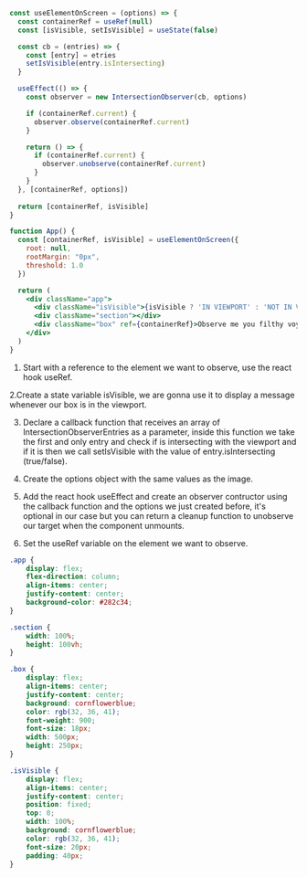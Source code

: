 ```jsx
const useElementOnScreen = (options) => {
  const containerRef = useRef(null)
  const [isVisible, setIsVisible] = useState(false)

  const cb = (entries) => {
    const [entry] = etries
    setIsVisible(entry.isIntersecting)
  }

  useEffect(() => {
    const observer = new IntersectionObserver(cb, options)

    if (containerRef.current) {
      observer.observe(containerRef.current)
    }

    return () => {
      if (containerRef.current) {
        observer.unobserve(containerRef.current)
      }
    }
  }, [containerRef, options])
  
  return [containerRef, isVisible]
}

function App() {
  const [containerRef, isVisible] = useElementOnScreen({
    root: null,
    rootMargin: "0px",
    threshold: 1.0
  })

  return (
    <div className="app">
      <div className="isVisible">{isVisible ? 'IN VIEWPORT' : 'NOT IN VIEWPORT'}</div>
      <div className="section"></div>
      <div className="box" ref={containerRef}>Observe me you filthy voyeur :S</div>
    </div>
  )
}
```

1. Start with a reference to the element we want to observe, use the react hook useRef.

2.Create a state variable isVisible, we are gonna use it to display a message whenever our box is in the viewport.

3. Declare a callback function that receives an array of IntersectionObserverEntries as a parameter, inside this
   function we take the first and only entry and check if is intersecting with the viewport and if it is then we call
   setIsVisible with the value of entry.isIntersecting (true/false).

4. Create the options object with the same values as the image.

5. Add the react hook useEffect and create an observer contructor using the callback function and the options we just
   created before, it's optional in our case but you can return a cleanup function to unobserve our target when the
   component unmounts.

6. Set the useRef variable on the element we want to observe.

```css
.app {
    display: flex;
    flex-direction: column;
    align-items: center;
    justify-content: center;
    background-color: #282c34;
}

.section {
    width: 100%;
    height: 100vh;
}

.box {
    display: flex;
    align-items: center;
    justify-content: center;
    background: cornflowerblue;
    color: rgb(32, 36, 41);
    font-weight: 900;
    font-size: 18px;
    width: 500px;
    height: 250px;
}

.isVisible {
    display: flex;
    align-items: center;
    justify-content: center;
    position: fixed;
    top: 0;
    width: 100%;
    background: cornflowerblue;
    color: rgb(32, 36, 41);
    font-size: 20px;
    padding: 40px;
}
```

